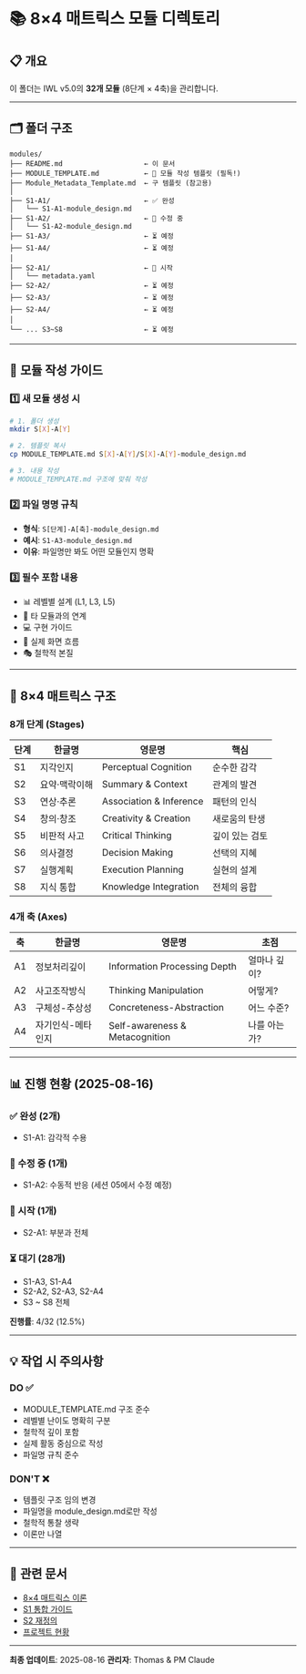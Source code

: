 # 📚 8×4 매트릭스 모듈 디렉토리

## 📋 개요
이 폴더는 IWL v5.0의 **32개 모듈** (8단계 × 4축)을 관리합니다.

---

## 🗂️ 폴더 구조
```
modules/
├── README.md                    ← 이 문서
├── MODULE_TEMPLATE.md           ← 📌 모듈 작성 템플릿 (필독!)
├── Module_Metadata_Template.md  ← 구 템플릿 (참고용)
│
├── S1-A1/                       ← ✅ 완성
│   └── S1-A1-module_design.md
├── S1-A2/                       ← 🔄 수정 중
│   └── S1-A2-module_design.md
├── S1-A3/                       ← ⏳ 예정
├── S1-A4/                       ← ⏳ 예정
│
├── S2-A1/                       ← 🚀 시작
│   └── metadata.yaml
├── S2-A2/                       ← ⏳ 예정
├── S2-A3/                       ← ⏳ 예정
├── S2-A4/                       ← ⏳ 예정
│
└── ... S3~S8                    ← ⏳ 예정
```

---

## 📝 모듈 작성 가이드

### 1️⃣ 새 모듈 생성 시
```bash
# 1. 폴더 생성
mkdir S[X]-A[Y]

# 2. 템플릿 복사
cp MODULE_TEMPLATE.md S[X]-A[Y]/S[X]-A[Y]-module_design.md

# 3. 내용 작성
# MODULE_TEMPLATE.md 구조에 맞춰 작성
```

### 2️⃣ 파일 명명 규칙
- **형식**: `S[단계]-A[축]-module_design.md`
- **예시**: `S1-A3-module_design.md`
- **이유**: 파일명만 봐도 어떤 모듈인지 명확

### 3️⃣ 필수 포함 내용
- 📊 레벨별 설계 (L1, L3, L5)
- 🔄 타 모듈과의 연계
- 💻 구현 가이드
- 📱 실제 화면 흐름
- 🎭 철학적 본질

---

## 🎯 8×4 매트릭스 구조

### 8개 단계 (Stages)
| 단계 | 한글명 | 영문명 | 핵심 |
|------|--------|--------|------|
| S1 | 지각인지 | Perceptual Cognition | 순수한 감각 |
| S2 | 요약·맥락이해 | Summary & Context | 관계의 발견 |
| S3 | 연상·추론 | Association & Inference | 패턴의 인식 |
| S4 | 창의·창조 | Creativity & Creation | 새로움의 탄생 |
| S5 | 비판적 사고 | Critical Thinking | 깊이 있는 검토 |
| S6 | 의사결정 | Decision Making | 선택의 지혜 |
| S7 | 실행계획 | Execution Planning | 실현의 설계 |
| S8 | 지식 통합 | Knowledge Integration | 전체의 융합 |

### 4개 축 (Axes)
| 축 | 한글명 | 영문명 | 초점 |
|-----|--------|--------|------|
| A1 | 정보처리깊이 | Information Processing Depth | 얼마나 깊이? |
| A2 | 사고조작방식 | Thinking Manipulation | 어떻게? |
| A3 | 구체성-추상성 | Concreteness-Abstraction | 어느 수준? |
| A4 | 자기인식-메타인지 | Self-awareness & Metacognition | 나를 아는가? |

---

## 📊 진행 현황 (2025-08-16)

### ✅ 완성 (2개)
- S1-A1: 감각적 수용

### 🔄 수정 중 (1개)
- S1-A2: 수동적 반응 (세션 05에서 수정 예정)

### 🚀 시작 (1개)
- S2-A1: 부분과 전체

### ⏳ 대기 (28개)
- S1-A3, S1-A4
- S2-A2, S2-A3, S2-A4
- S3 ~ S8 전체

**진행률**: 4/32 (12.5%)

---

## 💡 작업 시 주의사항

### DO ✅
- MODULE_TEMPLATE.md 구조 준수
- 레벨별 난이도 명확히 구분
- 철학적 깊이 포함
- 실제 활동 중심으로 작성
- 파일명 규칙 준수

### DON'T ❌
- 템플릿 구조 임의 변경
- 파일명을 module_design.md로만 작성
- 철학적 통찰 생략
- 이론만 나열

---

## 🔗 관련 문서
- [8×4 매트릭스 이론](/docs/8x4-matrix/8x4_Matrix_Theory_Guide.md)
- [S1 통합 가이드](/docs/8x4-matrix/S1_Complete_Guide.md)
- [S2 재정의](/docs/8x4-matrix/S2_Redefined_Design.md)
- [프로젝트 현황](/PROJECT_STATUS.md)

---

**최종 업데이트**: 2025-08-16
**관리자**: Thomas & PM Claude